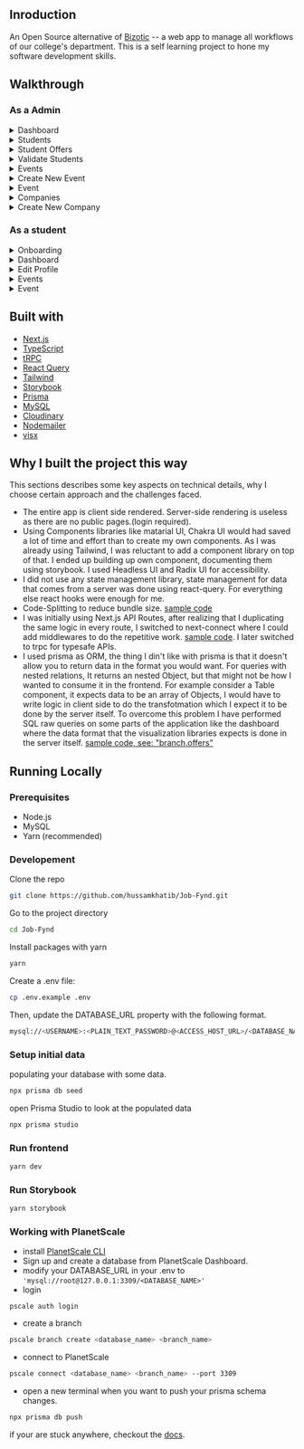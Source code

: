 ## Inroduction

An Open Source alternative of [Bizotic](https://bizoticlearn.com) -- a web app to manage all workflows of our college's department.
This is a self learning project to hone my software development skills.

## Walkthrough

### As a Admin

<details>
<summary>
  Dashboard
</summary>
  <li>View Placement results of students branche wise.</li>
<img src="https://user-images.githubusercontent.com/52914487/185682953-65821291-b4fd-4150-9f26-0524321963a8.png"/>
</details>

<details>
<summary>
Students
</summary>
  <li>List of all students</li>
<img src="https://user-images.githubusercontent.com/52914487/185683096-084a3442-cef5-4719-bed1-00d097c12d2a.png" alt=""/>
</details>

<details>
<summary>
Student Offers
</summary>
<li>List of all student offers
</li>
<img src="https://user-images.githubusercontent.com/52914487/185683204-ec5367ba-5224-40a1-ad7f-ea24c2871ce9.png" alt=""/>
</details>

<details>
<summary>
 Validate Students
</summary>
 <li>List of students requested for validation.</li>
 <li>Without validation, a student cannot apply to any events.</li>
 <img src="https://user-images.githubusercontent.com/52914487/185683288-c9fe1ec6-8780-4db4-83a1-569a3a4241e1.png" alt="" />
 <details>
  <summary>clicking on the respective user <strong>USN</strong> will navigate to the student page, where the admin can view full profile and choose to accept or reject the validation.</summary>
<img src="https://user-images.githubusercontent.com/52914487/185683350-d7c8c924-f61e-4ad9-b4bf-280411e3bf50.png" alt="dmin-student_validate"/>
</details>
</details>

<details>
<summary>
Events
</summary>
<li>List of all Events
</li>
<img src="https://user-images.githubusercontent.com/52914487/185683491-8c4372d9-53f3-48e4-822a-0a2c5034762f.png"alt="" />
</details>

<details>
<summary>
Create New Event
</summary>
<img src="https://user-images.githubusercontent.com/52914487/185683580-7f112cdb-3a37-42a4-af2c-2ded41a9c888.png"alt="create new event" />
</details>

<details>
<summary>
Event
</summary>
<li>Toggle event state, If it is closed, no student can apply to it.</li>
 <li>Delete the particular event.</li>
<img src="https://user-images.githubusercontent.com/52914487/185683498-9f2a6be5-107a-4918-a01b-7f8182c8e302.png"alt="event page" />
</details>

<details>
<summary>
Companies
</summary>
<li>List of all the companies</li>
<li>Download in Excel format</li>
<img src="https://user-images.githubusercontent.com/52914487/185683812-27fa2f12-c56b-4699-8578-f62391452af4.png"alt="compaines page"/>
</details>

<details>
<summary>
Create New Company
</summary>
<li>Create a new company</li>
<li>One company can have N number of events</li>
<img src="https://user-images.githubusercontent.com/52914487/185683815-197073f8-7b41-463c-9844-9c8866827cc4.png"alt="create new company page"/>
</details>

### As a student

<details>
  <summary>
      Onboarding
</summary>
<img src="https://user-images.githubusercontent.com/52914487/185683985-6f0d8573-13e0-42ae-bd4d-78502caa85f4.png" alt="onboarding"/>
</details>

<details>
  <summary>
      Dashboard
</summary>
  <ul>
    <li>View all your details(perosnal, records, documents)</li>
    <li>Request for validation if is not validated</li>
  </ui>
<img src="https://user-images.githubusercontent.com/52914487/185683950-b60151aa-1e2c-4a89-b60d-c344868d9ae4.png" alt="student-dashboard"/>
</details>

<details>
  <summary>
      Edit Profile
</summary>
<li>Update Primary Details</li>
<img src="https://user-images.githubusercontent.com/52914487/185684141-11aaa150-eab9-4404-8758-cf27235e5214.png" alt="update primary details"/>
  <li>Update Secondary Details</li>
<img src="https://user-images.githubusercontent.com/52914487/185684150-ebd0a196-14d5-4dc5-a9c6-84e1a377601f.png" alt="update secondary details"/>
  <li>Update documents</li>
<img src="https://user-images.githubusercontent.com/52914487/185684021-32c8ee6e-7143-4454-8e37-e8a38d02db8e.png" alt="update documents"/>
  <li>Update Documents Dialog</li>
<img src="https://user-images.githubusercontent.com/52914487/185684130-173b1d43-f8c4-497f-b38d-ea1aec27dacc.png" alt="update documents dialog" />
</details>

<details>
 <summary>Events</summary>
  <li><code>/events</code></li>
  <li>List of all events</li>
  <img src="https://user-images.githubusercontent.com/52914487/185684478-68140b41-aa02-40e5-9fc3-fc0b159e3585.png" alt="events page" />
    <li><code>/events/applied</code></li>
    <li>List of all Events the particular student has applied to.</li>
  <img src="https://user-images.githubusercontent.com/52914487/185684525-69b763a0-1c04-478e-bc9f-5474ab2268a5.png" alt="events applied page" />
     <li><code>/events/offers</code></li>
      <li>List of all Events the particular student has received offer.</li>
  <img src="https://user-images.githubusercontent.com/52914487/185684639-d0a0dfbb-fdc3-40bd-8888-3dcf8e52c8e7.png" alt="events offers page" />
</details>

<details>
  <summary>
    Event 
</summary>
<li>Profile not validated</li>
<img src="https://user-images.githubusercontent.com/52914487/185684752-d226a5cf-1f58-40cb-a76c-9363603a7efe.png" alt="profile not validated"/>
  <li>Student eligible</li>
<img src="https://user-images.githubusercontent.com/52914487/185684806-0c620d0f-75fb-45e3-a00b-5604f5a31ebf.png" alt="student eligible"/>
  <li>Student applied</li>
<img src="https://user-images.githubusercontent.com/52914487/185684867-7aaeac1f-00b4-4b96-81b6-2f4f6fa23562.png" alt="student applied"/>
</details>

## Built with

- [Next.js](https://nextjs.org/)
- [TypeScript](https://www.typescriptlang.org/)
- [tRPC](https://trpc.io/)
- [React Query](https://react-query-v3.tanstack.com/)
- [Tailwind](https://tailwindcss.com/)
- [Storybook](https://storybook.js.org/)
- [Prisma](https://www.prisma.io/)
- [MySQL](https://www.mysql.com/)
- [Cloudinary](https://cloudinary.com/)
- [Nodemailer](https://nodemailer.com/about/)
- [visx](https://airbnb.io/visx/)

## Why I built the project this way

This sections describes some key aspects on technical details, why I choose certain approach and the challenges faced.

- The entire app is client side rendered. Server-side rendering is useless as there are no public pages.(login required).
- Using Components libraries like matarial UI, Chakra UI would had saved a lot of time and effort than to create my own components. As I was already using Tailwind, I was reluctant to add a component library on top of that. I ended up building up own component, documenting them using storybook. I used Headless UI and Radix UI for accessibility.
- I did not use any state management library, state management for data that comes from a server was done using react-query. For everything else react hooks were enough for me.
- Code-Splitting to reduce bundle size. [sample code](https://github.com/hussamkhatib/Job-Fynd/blob/de1552d307295ae57d6d2664e8a4555709860a65/src/pages/dashboard.tsx)
- I was initially using Next.js API Routes, after realizing that I duplicating the same logic in every route, I switched to next-connect where I could add middlewares to do the repetitive work. [sample code](https://github.com/hussamkhatib/Job-Fynd/blob/b9aaea7fa66f7e71fb50e039d82dab00e9f0123e/util/server.ts). I later switched to trpc for typesafe APIs.
- I used prisma as ORM, the thing I din't like with prisma is that it doesn't allow you to return data in the format you would want. For queries with nested relations, It returns an nested Object, but that might not be how I wanted to consume it in the frontend. For example consider a Table component, it expects data to be an array of Objects, I would have to write logic in client side to do the transfotmation which I expect it to be done by the server itself.
  To overcome this problem I have performed SQL raw queries on some parts of the application like the dashboard where the data format that the visualization libraries expects is done in the server itself. [sample code, see: "branch.offers"](https://github.com/hussamkhatib/Job-Fynd/blob/a23bf01f2a2ff1dc3c8214c812b811e74fa6d379/src/server/routers/admin.router.ts)

## Running Locally

### Prerequisites

- Node.js
- MySQL
- Yarn (recommended)

### Developement

Clone the repo

```bash
git clone https://github.com/hussamkhatib/Job-Fynd.git
```

Go to the project directory

```bash
cd Job-Fynd
```

Install packages with yarn

```bash
yarn
```

Create a .env file:

```bash
cp .env.example .env
```

Then, update the DATABASE_URL property with the following format.

```bash
mysql://<USERNAME>:<PLAIN_TEXT_PASSWORD>@<ACCESS_HOST_URL>/<DATABASE_NAME>?sslaccept=strict
```

### Setup initial data

populating your database with some data.

```bash
npx prisma db seed
```

open Prisma Studio to look at the populated data

```bash
npx prisma studio
```

### Run frontend

```bash
yarn dev
```

### Run Storybook

```bash
yarn storybook
```

### Working with PlanetScale

- install [PlanetScale CLI](https://github.com/planetscale/cli#installation)
- Sign up and create a database from PlanetScale Dashboard.
- modify your DATABASE_URL in your .env to `'mysql://root@127.0.0.1:3309/<DATABASE_NAME>'`
- login

```
pscale auth login
```

- create a branch

```bash
pscale branch create <database_name> <branch_name>
```

- connect to PlanetScale

```bash
pscale connect <database_name> <branch_name> --port 3309
```

- open a new terminal when you want to push your prisma schema changes.

```bash
npx prisma db push
```

if your are stuck anywhere, checkout the [docs](https://docs.planetscale.com/tutorials/prisma-quickstart#connect-to-planetscale).
